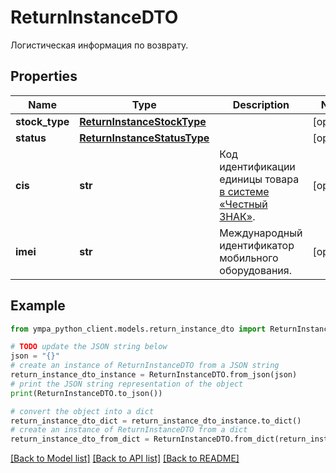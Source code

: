 # ReturnInstanceDTO

Логистическая информация по возврату.

## Properties

Name | Type | Description | Notes
------------ | ------------- | ------------- | -------------
**stock_type** | [**ReturnInstanceStockType**](ReturnInstanceStockType.md) |  | [optional] 
**status** | [**ReturnInstanceStatusType**](ReturnInstanceStatusType.md) |  | [optional] 
**cis** | **str** | Код идентификации единицы товара [в системе «Честный ЗНАК»](https://честныйзнак.рф/). | [optional] 
**imei** | **str** | Международный идентификатор мобильного оборудования. | [optional] 

## Example

```python
from ympa_python_client.models.return_instance_dto import ReturnInstanceDTO

# TODO update the JSON string below
json = "{}"
# create an instance of ReturnInstanceDTO from a JSON string
return_instance_dto_instance = ReturnInstanceDTO.from_json(json)
# print the JSON string representation of the object
print(ReturnInstanceDTO.to_json())

# convert the object into a dict
return_instance_dto_dict = return_instance_dto_instance.to_dict()
# create an instance of ReturnInstanceDTO from a dict
return_instance_dto_from_dict = ReturnInstanceDTO.from_dict(return_instance_dto_dict)
```
[[Back to Model list]](../README.md#documentation-for-models) [[Back to API list]](../README.md#documentation-for-api-endpoints) [[Back to README]](../README.md)


